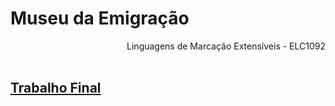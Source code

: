 # Museu da Emigração
<div align="right">Linguagens de Marcação Extensíveis - ELC1092</div>
<br>

## [Trabalho Final](http://github.com/thalissonforte)

